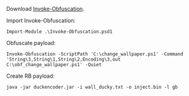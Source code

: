 Download [Invoke-Obfuscation](https://github.com/danielbohannon/Invoke-Obfuscation).

Import Invoke-Obfuscation:
```
Import-Module .\Invoke-Obfuscation.psd1
```

Obfuscate payload:
```
Invoke-Obfuscation -ScriptPath 'C:\change_wallpaper.ps1' -Command 'String\3,String\1,String\2,Encoding\3,out C:\obf_change_wallpaper.ps1' -Quiet
```

Create RB payload:
```
java -jar duckencoder.jar -i wall_ducky.txt -o inject.bin -l gb
```
